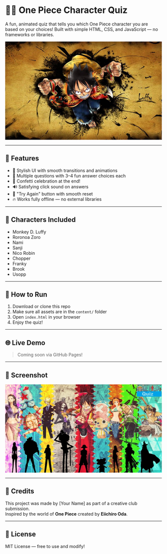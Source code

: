 # 🏴‍☠️ One Piece Character Quiz

A fun, animated quiz that tells you which One Piece character you are based on your choices! Built with simple HTML, CSS, and JavaScript — no frameworks or libraries.

![screenshot](content/luffy.jpg)

---

## 🌟 Features

- 🎨 Stylish UI with smooth transitions and animations  
- 🧠 Multiple questions with 3–4 fun answer choices each  
- 🎉 Confetti celebration at the end!  
- 🔊 Satisfying click sound on answers  
- 🔁 "Try Again" button with smooth reset  
- 🔥 Works fully offline — no external libraries

---

## 🧩 Characters Included

- Monkey D. Luffy  
- Roronoa Zoro  
- Nami  
- Sanji  
- Nico Robin  
- Chopper  
- Franky  
- Brook  
- Usopp  

---

## 🚀 How to Run

1. Download or clone this repo  
2. Make sure all assets are in the `content/` folder  
3. Open `index.html` in your browser  
4. Enjoy the quiz!

---

## 🌐 Live Demo

> Coming soon via GitHub Pages!

---

## 📸 Screenshot

![Quiz UI](content/background.jpg)

---

## 🧠 Credits

This project was made by [Your Name] as part of a creative club submission.  
Inspired by the world of **One Piece** created by **Eiichiro Oda**.

---

## 📜 License

MIT License — free to use and modify!
